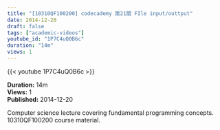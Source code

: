 ```yaml
---
title: "[10310QF100200] codecademy 第21關 FIle input/outtput"
date: 2014-12-20
draft: false
tags: ["academic-videos"]
youtube_id: "1P7C4uQ0B6c"
duration: "14m"
views: 1
---
```


{{< youtube 1P7C4uQ0B6c >}}

**Duration:** 14m  
**Views:** 1  
**Published:** 2014-12-20

Computer science lecture covering fundamental programming concepts. 10310QF100200 course material.
